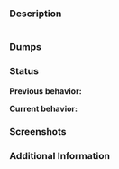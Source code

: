 <!---
READ THE README BEFORE SUBMITTING AN ISSUE!
IF YOU'RE HERE TO CREATE AN ISSUE ASKING FOR SUPPORT, YOU'RE IN THE WRONG PLACE.
For any support, go to:
Gitter: https://gitter.im/Cxbx-Reloaded/Lobby
or Discord: https://discord.gg/26Xjx23

This template is meant to help create quality reports, please use it.
Here is an example issue that shows the basic usage: https://github.com/BenNottelling/game-compatibility/issues/1
--->


### Description
<!--- Provide a simple description of what happens during the emulation.


If the game displays an error message:
Click inside the window, press CTRL+C to copy, and paste between the apostrophes below --->
```

```


### Dumps 
<!-- XBE Dump, KrnlDebug, HLE Cache, ETC
To generate an XBE Dump, load your XBE then go to Edit -> Dump Xbe Info To -> File... then upload the Xbe.txt here.
To generate a KrnlDebug, go to View -> Debug Output (kernel) -> File... then begin emulation. When finished emulating, upload the KrnlDebug.txt here also. -->


### Status
**Previous behavior:** 
<!-- If there is no known previous behavior (e.g. you're creating the issue) just put 'None reported' -->

**Current behavior:**
<!-- Can be similar to your desciption, just shorter and more concise -->


### Screenshots
<!-- Graphics, Glitches, 'Test-Case' Messages, ETC. To easily screenshot, press ALT+PrtScr in the window, then paste below this text. -->


### Additional Information
<!-- Any additional information such as configuration (did you enable any 'hacks' in settings?), version hash, or other comments -->
